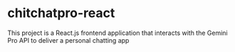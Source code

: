 # chitchatpro-react
This project is a React.js frontend application that interacts with the Gemini Pro API to deliver a personal chatting app
